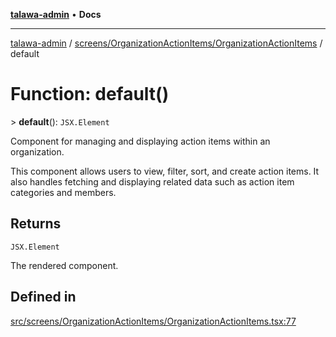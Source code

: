 [**talawa-admin**](../../../../README.md) • **Docs**

***

[talawa-admin](../../../../modules.md) / [screens/OrganizationActionItems/OrganizationActionItems](../README.md) / default

# Function: default()

\> **default**(): `JSX.Element`

Component for managing and displaying action items within an organization.

This component allows users to view, filter, sort, and create action items. It also handles fetching and displaying related data such as action item categories and members.

## Returns

`JSX.Element`

The rendered component.

## Defined in

[src/screens/OrganizationActionItems/OrganizationActionItems.tsx:77](https://github.com/PalisadoesFoundation/talawa-admin/blob/84f5af8b3720f5b290ac28bcfd7071c13e1f93aa/src/screens/OrganizationActionItems/OrganizationActionItems.tsx#L77)
